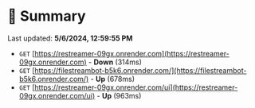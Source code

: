 # 📖 Summary
Last updated: **5/6/2024, 12:59:55 PM**

- `GET` [https://restreamer-09gx.onrender.com](https://restreamer-09gx.onrender.com) - **Down** (314ms)
- `GET` [https://filestreambot-b5k6.onrender.com/](https://filestreambot-b5k6.onrender.com/) - **Up** (678ms)
- `GET` [https://restreamer-09gx.onrender.com/ui](https://restreamer-09gx.onrender.com/ui) - **Up** (963ms)
